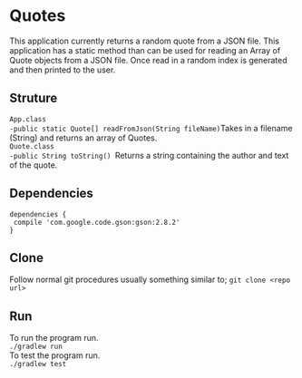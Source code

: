 # Quotes

This application currently returns a random quote from a JSON file.  This application has a static method than can be used for reading an Array of Quote objects from a JSON file.  Once read in a random index is generated and then printed to the user.

## Struture

```App.class```   
```-public static Quote[] readFromJson(String fileName)```Takes in a filename (String) and returns an array of Quotes.  
```Quote.class```    
  ```-public String toString() ```Returns a string containing the author and text of the quote.  

## Dependencies
```
dependencies {
 compile 'com.google.code.gson:gson:2.8.2'
}
```
## Clone

Follow normal git procedures usually something similar to;
```git clone <repo url>```

## Run
To run the program run.  
```./gradlew run```  
To test the program run.  
```./gradlew test```  
